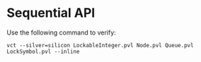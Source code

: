 # Sequential API

Use the following command to verify:

```
vct --silver=silicon LockableInteger.pvl Node.pvl Queue.pvl LockSymbol.pvl --inline
```
